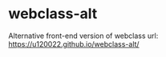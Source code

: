 # webclass-alt
Alternative front-end version of webclass
url: https://u120022.github.io/webclass-alt/
